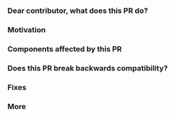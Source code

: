<!-- Please, fill up the PR details. -->
<!-- If you are a Dgraph engineer, please add this param at the end of your URL query `&template=DgraphPR.md` -->
<!-- e.g: https://github.com/dgraph-io/dgraph/compare/$YOURBRANCH?expand=1&template=DgraphPR.md -->

### Dear contributor, what does this PR do?

<!-- First, describe here details about it. -->

### Motivation

<!-- Besides the motivation itself, if applicable, you should add references. e.g public conversations (URL) in the community. This helps reviewers with context. You should also advocate for the PR if needed. You can ping Daniel, Karthic, Michel or Santo if you need help. -->

### Components affected by this PR <!-- (Optional) -->

<!-- Please, take a minute to think about what or who this PR affects. Does it need help for doing documentation? Does it affect third parties (Open Source or not) applications? Make it clear so we can track and fix it. -->

### Does this PR break backwards compatibility?  <!-- (Optional) -->

<!-- Yes/no, and details if needed. -->

### Fixes <!-- (Optional) -->

<!-- Add here an issue that this PR will close. -->

### More <!-- (Optional) -->

<!-- Add here TODOS, testing results, additional notes, consolidated discussion points, personal signs and etc. -->

<!-- You can always ping us (Daniel, Micheldiz or Santo in Slack or via DM at http://discuss.dgraph.io/) if you need help about filling those sections. -->
